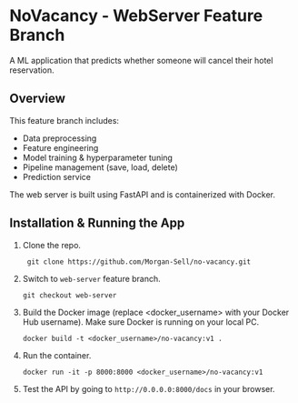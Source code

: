 # NoVacancy - WebServer Feature Branch
A ML application that predicts whether someone will cancel their hotel reservation.

## Overview
This feature branch includes:
- Data preprocessing
- Feature engineering
- Model training & hyperparameter tuning
- Pipeline management (save, load, delete)
- Prediction service

The web server is built using FastAPI and is containerized with Docker.

## Installation & Running the App

1. Clone the repo.
   ```
    git clone https://github.com/Morgan-Sell/no-vacancy.git
   ```

2. Switch to `web-server` feature branch.
   ```
   git checkout web-server
   ```

3. Build the Docker image (replace <docker_username> with your Docker Hub username). Make sure Docker is running on your local PC.
   ```
   docker build -t <docker_username>/no-vacancy:v1 . 
   ```

4. Run the container.
   ```
   docker run -it -p 8000:8000 <docker_username>/no-vacancy:v1
   ```

5. Test the API by going to `http://0.0.0.0:8000/docs` in your browser.





